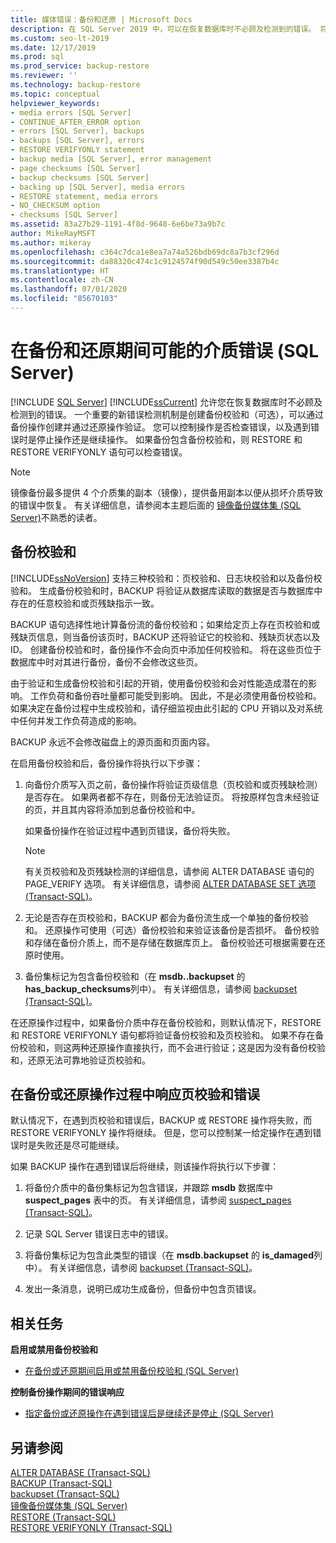 ```yaml
---
title: 媒体错误：备份和还原 | Microsoft Docs
description: 在 SQL Server 2019 中，可以在恢复数据库时不必顾及检测到的错误。 将 RESTORE 和 RESTORE VERIFYONLY 与备份校验和一起使用可检查错误。
ms.custom: seo-lt-2019
ms.date: 12/17/2019
ms.prod: sql
ms.prod_service: backup-restore
ms.reviewer: ''
ms.technology: backup-restore
ms.topic: conceptual
helpviewer_keywords:
- media errors [SQL Server]
- CONTINUE_AFTER_ERROR option
- errors [SQL Server], backups
- backups [SQL Server], errors
- RESTORE VERIFYONLY statement
- backup media [SQL Server], error management
- page checksums [SQL Server]
- backup checksums [SQL Server]
- backing up [SQL Server], media errors
- RESTORE statement, media errors
- NO_CHECKSUM option
- checksums [SQL Server]
ms.assetid: 83a27b29-1191-4f8d-9648-6e6be73a9b7c
author: MikeRayMSFT
ms.author: mikeray
ms.openlocfilehash: c364c7dca1e8ea7a74a526bdb69dc8a7b3cf296d
ms.sourcegitcommit: da88320c474c1c9124574f90d549c50ee3387b4c
ms.translationtype: HT
ms.contentlocale: zh-CN
ms.lasthandoff: 07/01/2020
ms.locfileid: "85670103"
---
```

# <a name="possible-media-errors-during-backup-and-restore-sql-server"></a>在备份和还原期间可能的介质错误 (SQL Server)
 [!INCLUDE [SQL Server](../../includes/applies-to-version/sqlserver.md)]
  [!INCLUDE[ssCurrent](../../includes/sscurrent-md.md)] 允许您在恢复数据库时不必顾及检测到的错误。 一个重要的新错误检测机制是创建备份校验和（可选），可以通过备份操作创建并通过还原操作验证。 您可以控制操作是否检查错误，以及遇到错误时是停止操作还是继续操作。 如果备份包含备份校验和，则 RESTORE 和 RESTORE VERIFYONLY 语句可以检查错误。  
  
> [!NOTE]  
>  镜像备份最多提供 4 个介质集的副本（镜像），提供备用副本以便从损坏介质导致的错误中恢复。 有关详细信息，请参阅本主题后面的 [镜像备份媒体集 (SQL Server)](../../relational-databases/backup-restore/mirrored-backup-media-sets-sql-server.md)不熟悉的读者。  
  
  
##  <a name="backup-checksums"></a><a name="BckChecksums"></a> 备份校验和  
 [!INCLUDE[ssNoVersion](../../includes/ssnoversion-md.md)] 支持三种校验和：页校验和、日志块校验和以及备份校验和。 生成备份校验和时，BACKUP 将验证从数据库读取的数据是否与数据库中存在的任意校验和或页残缺指示一致。  
  
 BACKUP 语句选择性地计算备份流的备份校验和；如果给定页上存在页校验和或残缺页信息，则当备份该页时，BACKUP 还将验证它的校验和、残缺页状态以及 ID。 创建备份校验和时，备份操作不会向页中添加任何校验和。 将在这些页位于数据库中时对其进行备份，备份不会修改这些页。  
  
 由于验证和生成备份校验和引起的开销，使用备份校验和会对性能造成潜在的影响。 工作负荷和备份吞吐量都可能受到影响。 因此，不是必须使用备份校验和。 如果决定在备份过程中生成校验和，请仔细监视由此引起的 CPU 开销以及对系统中任何并发工作负荷造成的影响。  
  
 BACKUP 永远不会修改磁盘上的源页面和页面内容。  
  
 在启用备份校验和后，备份操作将执行以下步骤：  
  
1.  向备份介质写入页之前，备份操作将验证页级信息（页校验和或页残缺检测）是否存在。 如果两者都不存在，则备份无法验证页。 将按原样包含未经验证的页，并且其内容将添加到总备份校验和中。  
  
     如果备份操作在验证过程中遇到页错误，备份将失败。  
  
    > [!NOTE]  
    >  有关页校验和及页残缺检测的详细信息，请参阅 ALTER DATABASE 语句的 PAGE_VERIFY 选项。 有关详细信息，请参阅 [ALTER DATABASE SET 选项 (Transact-SQL)](../../t-sql/statements/alter-database-transact-sql-set-options.md)。  
  
2.  无论是否存在页校验和，BACKUP 都会为备份流生成一个单独的备份校验和。 还原操作可使用（可选）备份校验和来验证该备份是否损坏。 备份校验和存储在备份介质上，而不是存储在数据库页上。 备份校验还可根据需要在还原时使用。  
  
3.  备份集标记为包含备份校验和（在 **msdb..backupset** 的 **has_backup_checksums**列中）。 有关详细信息，请参阅 [backupset (Transact-SQL)](../../relational-databases/system-tables/backupset-transact-sql.md)。  

 在还原操作过程中，如果备份介质中存在备份校验和，则默认情况下，RESTORE 和 RESTORE VERIFYONLY 语句都将验证备份校验和及页校验和。 如果不存在备份校验和，则这两种还原操作直接执行，而不会进行验证；这是因为没有备份校验和，还原无法可靠地验证页校验和。  
  
## <a name="response-to-page-checksum-errors-during-a-backup-or-restore-operation"></a>在备份或还原操作过程中响应页校验和错误  
 默认情况下，在遇到页校验和错误后，BACKUP 或 RESTORE 操作将失败，而 RESTORE VERIFYONLY 操作将继续。 但是，您可以控制某一给定操作在遇到错误时是失败还是尽可能继续。  
  
 如果 BACKUP 操作在遇到错误后将继续，则该操作将执行以下步骤：  
  
1.  将备份介质中的备份集标记为包含错误，并跟踪 **msdb** 数据库中 **suspect_pages** 表中的页。 有关详细信息，请参阅 [suspect_pages (Transact-SQL)](../../relational-databases/system-tables/suspect-pages-transact-sql.md)。  
  
2.  记录 SQL Server 错误日志中的错误。  
  
3.  将备份集标记为包含此类型的错误（在 **msdb.backupset** 的 **is_damaged**列中）。 有关详细信息，请参阅 [backupset (Transact-SQL)](../../relational-databases/system-tables/backupset-transact-sql.md)。  
  
4.  发出一条消息，说明已成功生成备份，但备份中包含页错误。  
  
##  <a name="related-tasks"></a><a name="RelatedTasks"></a> 相关任务  
 **启用或禁用备份校验和**  
  
-   [在备份或还原期间启用或禁用备份校验和 (SQL Server)](../../relational-databases/backup-restore/enable-or-disable-backup-checksums-during-backup-or-restore-sql-server.md)  
  
 **控制备份操作期间的错误响应**  
  
-   [指定备份或还原操作在遇到错误后是继续还是停止 (SQL Server)](../../relational-databases/backup-restore/specify-if-backup-or-restore-continues-or-stops-after-error.md)  
  
## <a name="see-also"></a>另请参阅  
 [ALTER DATABASE (Transact-SQL)](../../t-sql/statements/alter-database-transact-sql.md)   
 [BACKUP (Transact-SQL)](../../t-sql/statements/backup-transact-sql.md)   
 [backupset (Transact-SQL)](../../relational-databases/system-tables/backupset-transact-sql.md)   
 [镜像备份媒体集 (SQL Server)](../../relational-databases/backup-restore/mirrored-backup-media-sets-sql-server.md)   
 [RESTORE &#40;Transact-SQL&#41;](../../t-sql/statements/restore-statements-transact-sql.md)   
 [RESTORE VERIFYONLY (Transact-SQL)](../../t-sql/statements/restore-statements-verifyonly-transact-sql.md)  
  
  
